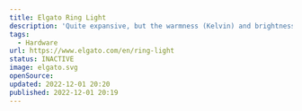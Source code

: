 ```yaml
---
title: Elgato Ring Light
description: 'Quite expansive, but the warmness (Kelvin) and brightness can be adjusted seamlessly (Mobile & Desktop).'
tags:
  - Hardware
url: https://www.elgato.com/en/ring-light
status: INACTIVE
image: elgato.svg
openSource:
updated: 2022-12-01 20:20
published: 2022-12-01 20:19
---
```

